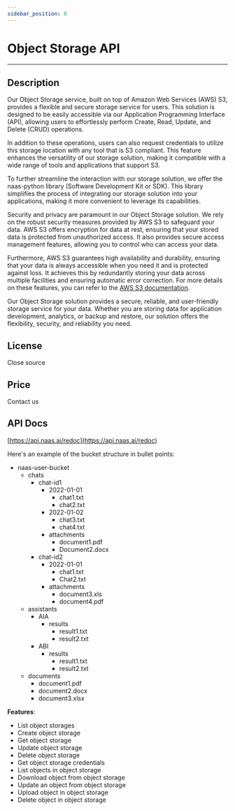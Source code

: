 ```yaml
---
sidebar_position: 0
---
```


# Object Storage API
---

## Description
Our Object Storage service, built on top of Amazon Web Services (AWS) S3, provides a flexible and secure storage service for users. This solution is designed to be easily accessible via our Application Programming Interface (API), allowing users to effortlessly perform Create, Read, Update, and Delete (CRUD) operations.

In addition to these operations, users can also request credentials to utilize this storage location with any tool that is S3 compliant. This feature enhances the versatility of our storage solution, making it compatible with a wide range of tools and applications that support S3.

To further streamline the interaction with our storage solution, we offer the naas-python library (Software Development Kit or SDK). This library simplifies the process of integrating our storage solution into your applications, making it more convenient to leverage its capabilities.

Security and privacy are paramount in our Object Storage solution. We rely on the robust security measures provided by AWS S3 to safeguard your data. AWS S3 offers encryption for data at rest, ensuring that your stored data is protected from unauthorized access. It also provides secure access management features, allowing you to control who can access your data.

Furthermore, AWS S3 guarantees high availability and durability, ensuring that your data is always accessible when you need it and is protected against loss. It achieves this by redundantly storing your data across multiple facilities and ensuring automatic error correction. For more details on these features, you can refer to the [AWS S3 documentation](https://aws.amazon.com/s3/).

Our Object Storage solution provides a secure, reliable, and user-friendly storage service for your data. Whether you are storing data for application development, analytics, or backup and restore, our solution offers the flexibility, security, and reliability you need.

## License 
Close source

## Price 
Contact us

## API Docs
[https://api.naas.ai/redoc](https://api.naas.ai/redoc) 

Here's an example of the bucket structure in bullet points:

* naas-user-bucket
    * chats 
        * chat-id1
            * 2022-01-01
                * chat1.txt
                * chat2.txt
            * 2022-01-02
                * chat3.txt
                * chat4.txt
            * attachments
                * document1.pdf
                * Document2.docx
        * chat-id2
            * 2022-01-01
                * chat1.txt
                * Chat2.txt
            * attachments
                * document3.xls
                * document4.pdf
    * assistants
        * AIA
            * results
                * result1.txt
                * result2.txt
        * ABI
            * results
                * result1.txt
                * result2.txt
    * documents
        * document1.pdf
        * document2.docx
        * document3.xlsx

**Features**: 



* List object storages
* Create object storage
* Get object storage
* Update object storage
* Delete object storage
* Get object storage credentials
* List objects in object storage
* Download object from object storage
* Update an object from object storage
* Upload object in object storage
* Delete object in object storage

